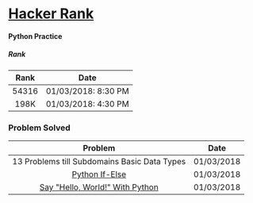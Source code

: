 # [Hacker Rank](https://www.hackerrank.com/)
#### Python Practice


##### **Rank**

| Rank | Date |
|:----:|:----:|
| 54316 | 01/03/2018: 8:30 PM |
| 198K | 01/03/2018: 4:30 PM |

### **Problem Solved**

| Problem | Date |
| :------:|:----:|
| 13 Problems till Subdomains Basic Data Types | 01/03/2018 |
| [Python If-Else](https://www.hackerrank.com/challenges/py-if-else/problem) | 01/03/2018 |
| [Say "Hello, World!" With Python](https://www.hackerrank.com/challenges/py-hello-world/problem) | 01/03/2018 |

